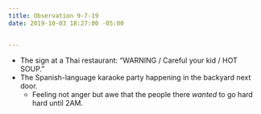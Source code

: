 ```yaml
---
title: Observation 9-7-19
date: 2019-10-03 18:27:00 -05:00


---
```


- The sign at a Thai restaurant: “WARNING / Careful your kid / HOT SOUP.”
- The Spanish-language karaoke party happening in the backyard next door.
	- Feeling not anger but awe that the people there *wanted* to go hard hard until 2AM.